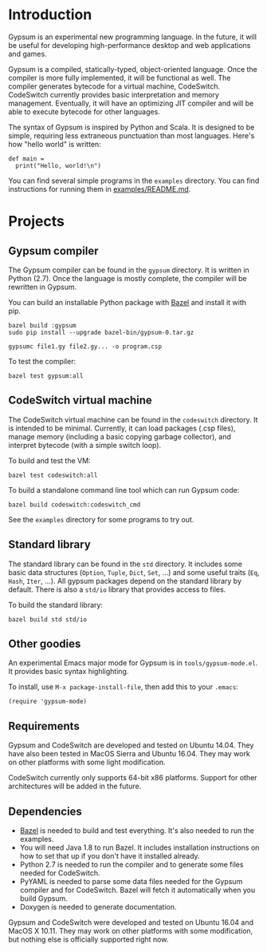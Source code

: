 # Introduction

Gypsum is an experimental new programming language. In the future, it
will be useful for developing high-performance desktop and web
applications and games.

Gypsum is a compiled, statically-typed, object-oriented language. Once
the compiler is more fully implemented, it will be functional as
well. The compiler generates bytecode for a virtual machine,
CodeSwitch. CodeSwitch currently provides basic interpretation and
memory management. Eventually, it will have an optimizing JIT compiler
and will be able to execute bytecode for other languages.

The syntax of Gypsum is inspired by Python and Scala. It is designed
to be simple, requiring less extraneous punctuation than most
languages. Here's how "hello world" is written:

```
def main =
  print("Hello, world!\n")
```

You can find several simple programs in the `examples` directory. You
can find instructions for running them in
[examples/README.md](examples/README.md).

# Projects

## Gypsum compiler

The Gypsum compiler can be found in the `gypsum` directory. It is
written in Python (2.7). Once the language is mostly complete, the
compiler will be rewritten in Gypsum.

You can build an installable Python package with
[Bazel](https://bazel.build/versions/master/docs/install.html) and
install it with pip.

```
bazel build :gypsum
sudo pip install --upgrade bazel-bin/gypsum-0.tar.gz

gypsumc file1.gy file2.gy... -o program.csp
```

To test the compiler:

```
bazel test gypsum:all
```

## CodeSwitch virtual machine

The CodeSwitch virtual machine can be found in the `codeswitch`
directory. It is intended to be minimal. Currently, it can load
packages (.csp files), manage memory (including a basic copying
garbage collector), and interpret bytecode (with a simple switch
loop).

To build and test the VM:

```
bazel test codeswitch:all
```

To build a standalone command line tool which can run Gypsum code:

```
bazel build codeswitch:codeswitch_cmd
```

See the `examples` directory for some programs to try out.

## Standard library

The standard library can be found in the `std` directory. It includes
some basic data structures (`Option`, `Tuple`, `Dict`, `Set`, ...) and
some useful traits (`Eq`, `Hash`, `Iter`, ...). All gypsum packages
depend on the standard library by default. There is also a `std/io`
library that provides access to files.

To build the standard library:

```
bazel build std std/io
```

## Other goodies

An experimental Emacs major mode for Gypsum is in
`tools/gypsum-mode.el`. It provides basic syntax highlighting.

To install, use `M-x package-install-file`, then add this to your `.emacs`:

```
(require 'gypsum-mode)
```

## Requirements

Gypsum and CodeSwitch are developed and tested on Ubuntu 14.04. They
have also been tested in MacOS Sierra and Ubuntu 16.04. They may work
on other platforms with some light modification.

CodeSwitch currently only supports 64-bit x86 platforms. Support for
other architectures will be added in the future.

## Dependencies

* [Bazel](https://bazel.build/versions/master/docs/install.html) is
  needed to build and test everything. It's also needed to run the
  examples.
* You will need Java 1.8 to run Bazel. It includes installation
  instructions on how to set that up if you don't have it installed
  already.
* Python 2.7 is needed to run the compiler and to generate some files
  needed for CodeSwitch.
* PyYAML is needed to parse some data files needed for the Gypsum
  compiler and for CodeSwitch. Bazel will fetch it automatically when
  you build Gypsum.
* Doxygen is needed to generate documentation.

Gypsum and CodeSwitch were developed and tested on Ubuntu 16.04 and
MacOS X 10.11. They may work on other platforms with some
modification, but nothing else is officially supported right now.
